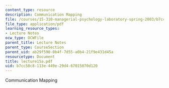 ```yaml
---
content_type: resource
description: Communication Mapping
file: /courses/15-310-managerial-psychology-laboratory-spring-2003/b7cc58c8113e449e29d467015070d120_lecture15a.pdf
file_type: application/pdf
learning_resource_types:
- Lecture Notes
ocw_type: OCWFile
parent_title: Lecture Notes
parent_type: CourseSection
parent_uid: ab29f590-0b4f-7d55-a0b4-21f9e431d45a
resourcetype: Document
title: lecture15a.pdf
uid: b7cc58c8-113e-449e-29d4-67015070d120
---
```

Communication Mapping

